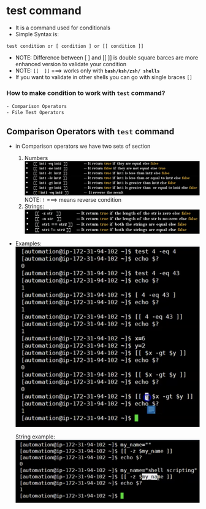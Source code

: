 # test command

- It is a command used for conditionals
- Simple Syntax is: 
```
test condition or [ condition ] or [[ condition ]]
```
- NOTE: Difference between [  ] and [[  ]] is double square barces are more enhanced version to validate your condition
- NOTE: `[[  ]]` ===> works only with <b> `bash/ksh/zsh/ shells`</b>
- If you want to validate in other shells you can go with single braces `[]`

### How to make condition to work with `test` command? 
    - Comparison Operators
    - File Test Operators

## Comparison Operators with `test` command
- in Comparison operators we have two sets of section
    1. Numbers
    <br> ![image](../images/169.png)
    NOTE: `!` ===> means reverse condition
    2. Strings:
    <br> ![image](../images/170.png)

- Examples: 
    <br> ![image](../images/171.png)

    String example: 
    <br> ![image](../images/172.png)


